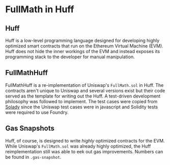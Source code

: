 # FullMath in Huff
## Huff
Huff is a low-level programming language designed for developing highly optimized smart contracts that run on the Ethereum Virtual Machine (EVM). Huff does not hide the inner workings of the EVM and instead exposes its programming stack to the developer for manual manipulation.

## FullMathHuff
FullMathHuff is a re-implementation of Uniswap's `FullMath.sol` in Huff. The contracts aren't unique to Uniswap and several versions exist but their code served as the template for writing out the Huff. A test-driven development philosophy was followed to implement. The test cases were copied from [Solady](https://github.com/Vectorized/solady/blob/main/test/FixedPointMathLib.t.sol) since the Uniswap test cases were in javascript and Solidity tests were required to use Foundry.

## Gas Snapshots
Huff, of course, is designed to write *highly* optimized contracts for the EVM. While Uniswap's `FullMath.sol` was already highly optimized, the Huff reimplementation still was able to eek out gas improvements. Numbers can be found in `.gas-snapshot`.
